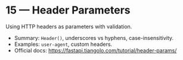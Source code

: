 # 15 — Header Parameters

Using HTTP headers as parameters with validation.

- Summary: `Header()`, underscores vs hyphens, case-insensitivity.
- Examples: `user-agent`, custom headers.
- Official docs: https://fastapi.tiangolo.com/tutorial/header-params/

